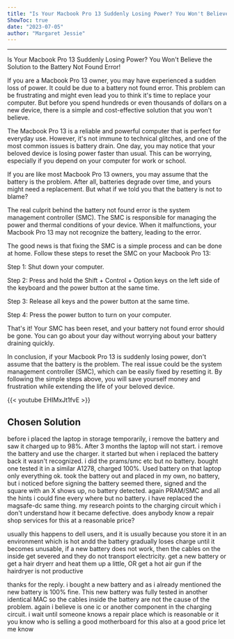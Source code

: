 ```yaml
---
title: "Is Your Macbook Pro 13 Suddenly Losing Power? You Won't Believe the Solution to the Battery Not Found Error!"
ShowToc: true 
date: "2023-07-05"
author: "Margaret Jessie"
---
```

*****
Is Your Macbook Pro 13 Suddenly Losing Power? You Won't Believe the Solution to the Battery Not Found Error!

If you are a Macbook Pro 13 owner, you may have experienced a sudden loss of power. It could be due to a battery not found error. This problem can be frustrating and might even lead you to think it's time to replace your computer. But before you spend hundreds or even thousands of dollars on a new device, there is a simple and cost-effective solution that you won't believe.

The Macbook Pro 13 is a reliable and powerful computer that is perfect for everyday use. However, it's not immune to technical glitches, and one of the most common issues is battery drain. One day, you may notice that your beloved device is losing power faster than usual. This can be worrying, especially if you depend on your computer for work or school.

If you are like most Macbook Pro 13 owners, you may assume that the battery is the problem. After all, batteries degrade over time, and yours might need a replacement. But what if we told you that the battery is not to blame?

The real culprit behind the battery not found error is the system management controller (SMC). The SMC is responsible for managing the power and thermal conditions of your device. When it malfunctions, your Macbook Pro 13 may not recognize the battery, leading to the error.

The good news is that fixing the SMC is a simple process and can be done at home. Follow these steps to reset the SMC on your Macbook Pro 13:

Step 1: Shut down your computer.

Step 2: Press and hold the Shift + Control + Option keys on the left side of the keyboard and the power button at the same time.

Step 3: Release all keys and the power button at the same time.

Step 4: Press the power button to turn on your computer.

That's it! Your SMC has been reset, and your battery not found error should be gone. You can go about your day without worrying about your battery draining quickly.

In conclusion, if your Macbook Pro 13 is suddenly losing power, don't assume that the battery is the problem. The real issue could be the system management controller (SMC), which can be easily fixed by resetting it. By following the simple steps above, you will save yourself money and frustration while extending the life of your beloved device.

{{< youtube EHIMxJt1fvE >}} 



## Chosen Solution
 before i placed the laptop in storage temporarily, i remove the battery and saw it charged up to 98%.
After 3 months the laptop will not start. i remove the battery and use the charger.
it started but when i replaced the battery back it wasn't recognized. i did the prams/smc etc but no battery. bought one tested it in a similar A1278, charged 100%. Used battery on that laptop only everything ok.
took the battery out and placed in my own, no battery, but i noticed before signing the battery seemed there, signed and the square with an X shows up, no battery detected.
again PRAM/SMC and all the hints i could fine every where but no battery.
i have replaced the magsafe-dc same thing. my research points to the charging circuit which i don't understand how it became defective.
does anybody know a repair shop  services for this at a reasonable price?

 usually  this happens to dell users, and it is usually because you store it in an environment which is hot andd the battery gradually loses charge until it becomes unusable, if a new battery does not work, then the cables on the inside get severed and they do not transport electricity. get a new battery or get a hair dryerr and heat them up a little, OR get a hot air gun if the hairdryer  is not productive

 thanks for the reply. i bought a new battery and as i already mentioned the new battery is 100% fine.
This new battery was fully tested in another identical MAC so the cables inside the battery are not the cause of the problem.
again i believe is one ic or another component in the charging circuit.
i wait until someone knows a repair place which is reasonable or it you know who is selling a good motherboard for this also at a good price let me know




